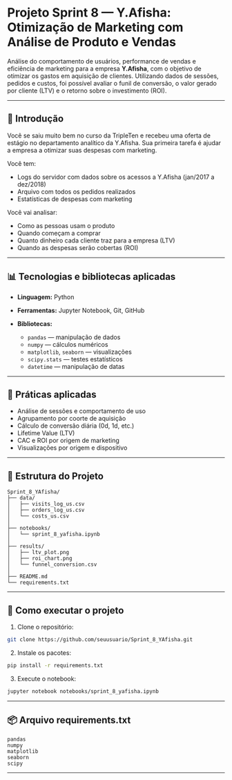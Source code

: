 # Projeto Sprint 8 — Y.Afisha: Otimização de Marketing com Análise de Produto e Vendas

Análise do comportamento de usuários, performance de vendas e eficiência de marketing para a empresa **Y.Afisha**, com o objetivo de otimizar os gastos em aquisição de clientes. Utilizando dados de sessões, pedidos e custos, foi possível avaliar o funil de conversão, o valor gerado por cliente (LTV) e o retorno sobre o investimento (ROI).

---

## 🧠 Introdução

Você se saiu muito bem no curso da TripleTen e recebeu uma oferta de estágio no departamento analítico da Y.Afisha. Sua primeira tarefa é ajudar a empresa a otimizar suas despesas com marketing.

Você tem:

* Logs do servidor com dados sobre os acessos a Y.Afisha (jan/2017 a dez/2018)
* Arquivo com todos os pedidos realizados
* Estatísticas de despesas com marketing

Você vai analisar:

* Como as pessoas usam o produto
* Quando começam a comprar
* Quanto dinheiro cada cliente traz para a empresa (LTV)
* Quando as despesas serão cobertas (ROI)

---

## 📊 Tecnologias e bibliotecas aplicadas

* **Linguagem:** Python
* **Ferramentas:** Jupyter Notebook, Git, GitHub
* **Bibliotecas:**

  * `pandas` — manipulação de dados
  * `numpy` — cálculos numéricos
  * `matplotlib`, `seaborn` — visualizações
  * `scipy.stats` — testes estatísticos
  * `datetime` — manipulação de datas

---

## 🔬 Práticas aplicadas

* Análise de sessões e comportamento de uso
* Agrupamento por coorte de aquisição
* Cálculo de conversão diária (0d, 1d, etc.)
* Lifetime Value (LTV)
* CAC e ROI por origem de marketing
* Visualizações por origem e dispositivo

---

## 📂 Estrutura do Projeto

```
Sprint_8_YAfisha/
├── data/
│   ├── visits_log_us.csv
│   ├── orders_log_us.csv
│   └── costs_us.csv
│
├── notebooks/
│   └── sprint_8_yafisha.ipynb
│
├── results/
│   ├── ltv_plot.png
│   ├── roi_chart.png
│   └── funnel_conversion.csv
│
├── README.md
└── requirements.txt
```

---

## 🚀 Como executar o projeto

1. Clone o repositório:

```bash
git clone https://github.com/seuusuario/Sprint_8_YAfisha.git
```

2. Instale os pacotes:

```bash
pip install -r requirements.txt
```

3. Execute o notebook:

```bash
jupyter notebook notebooks/sprint_8_yafisha.ipynb
```

---

## 📦 Arquivo requirements.txt

```
pandas
numpy
matplotlib
seaborn
scipy
```

---



